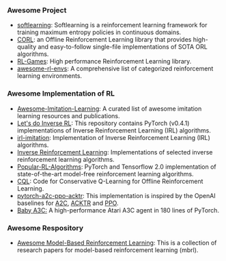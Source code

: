 ### Awesome Project

- [softlearning](https://github.com/rail-berkeley/softlearning): Softlearning is a reinforcement learning framework for training maximum entropy policies in continuous domains.
- [CORL](https://github.com/tinkoff-ai/CORL): an Offline Reinforcement Learning library that provides high-quality and easy-to-follow single-file implementations of SOTA ORL algorithms.
- [RL-Games](https://github.com/Denys88/rl_games): High performance Reinforcement Learning library.
- [awesome-rl-envs](https://github.com/clvrai/awesome-rl-envs): A comprehensive list of categorized reinforcement learning environments.



### Awesome Implementation of RL

- [Awesome-Imitation-Learning](https://github.com/kristery/Awesome-Imitation-Learning): A curated list of awesome imitation learning resources and publications.
- [Let's do Inverse RL](https://github.com/reinforcement-learning-kr/lets-do-irl): This repository contains PyTorch (v0.4.1) implementations of Inverse Reinforcement Learning (IRL) algorithms.
- [irl-imitation](https://github.com/yrlu/irl-imitation): Implementation of Inverse Reinforcement Learning (IRL) algorithms.
- [Inverse Reinforcement Learning](https://github.com/MatthewJA/Inverse-Reinforcement-Learning): Implementations of selected inverse reinforcement learning algorithms.
- [Popular-RL-Algorithms](https://github.com/quantumiracle/Popular-RL-Algorithms): PyTorch and Tensorflow 2.0 implementation of state-of-the-art model-free reinforcement learning algorithms.
- [CQL](https://github.com/aviralkumar2907/CQL): Code for Conservative Q-Learning for Offline Reinforcement Learning.
- [pytorch-a2c-ppo-acktr](https://github.com/ikostrikov/pytorch-a2c-ppo-acktr-gail): This implementation is inspired by the OpenAI baselines for [A2C](https://github.com/openai/baselines/tree/master/baselines/a2c), [ACKTR](https://github.com/openai/baselines/tree/master/baselines/acktr) and [PPO](https://github.com/openai/baselines/tree/master/baselines/ppo1). 
- [Baby A3C:](https://github.com/greydanus/baby-a3c) A high-performance Atari A3C agent in 180 lines of PyTorch.



### Awesome Respository

- [Awesome Model-Based Reinforcement Learning](https://github.com/opendilab/awesome-model-based-RL): This is a collection of research papers for model-based reinforcement learning (mbrl).